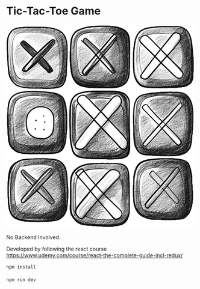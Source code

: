 # Tic-Tac-Toe Game

![](public/game-logo.png "Tic-Tac-Toe")


No Backend Involved.

Developed by following the react course
https://www.udemy.com/course/react-the-complete-guide-incl-redux/


```sh
npm install

npm run dev
```
